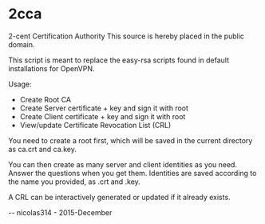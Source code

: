 # 2cca
2-cent Certification Authority
This source is hereby placed in the public domain.


This script is meant to replace the easy-rsa scripts found in default
installations for OpenVPN.

Usage:

- Create Root CA
- Create Server certificate + key and sign it with root
- Create Client certificate + key and sign it with root
- View/update Certificate Revocation List (CRL)

You need to create a root first, which will be saved in the current
directory as ca.crt and ca.key.

You can then create as many server and client identities as you need.
Answer the questions when you get them. Identities are saved according to
the name you provided, as .crt and .key.

A CRL can be interactively generated or updated if it already exists.

-- nicolas314 - 2015-December

